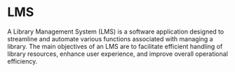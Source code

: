 # LMS
A Library Management System (LMS) is a software application designed to streamline and automate various functions associated with managing a library. The main objectives of an LMS are to facilitate efficient handling of library resources, enhance user experience, and improve overall operational efficiency.
